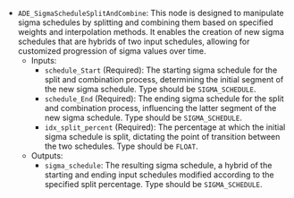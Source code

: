 - `ADE_SigmaScheduleSplitAndCombine`: This node is designed to manipulate sigma schedules by splitting and combining them based on specified weights and interpolation methods. It enables the creation of new sigma schedules that are hybrids of two input schedules, allowing for customized progression of sigma values over time.
    - Inputs:
        - `schedule_Start` (Required): The starting sigma schedule for the split and combination process, determining the initial segment of the new sigma schedule. Type should be `SIGMA_SCHEDULE`.
        - `schedule_End` (Required): The ending sigma schedule for the split and combination process, influencing the latter segment of the new sigma schedule. Type should be `SIGMA_SCHEDULE`.
        - `idx_split_percent` (Required): The percentage at which the initial sigma schedule is split, dictating the point of transition between the two schedules. Type should be `FLOAT`.
    - Outputs:
        - `sigma_schedule`: The resulting sigma schedule, a hybrid of the starting and ending input schedules modified according to the specified split percentage. Type should be `SIGMA_SCHEDULE`.
